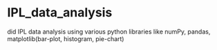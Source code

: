 # IPL_data_analysis
did IPL data analysis using various python libraries like numPy, pandas, matplotlib(bar-plot, histogram, pie-chart)
